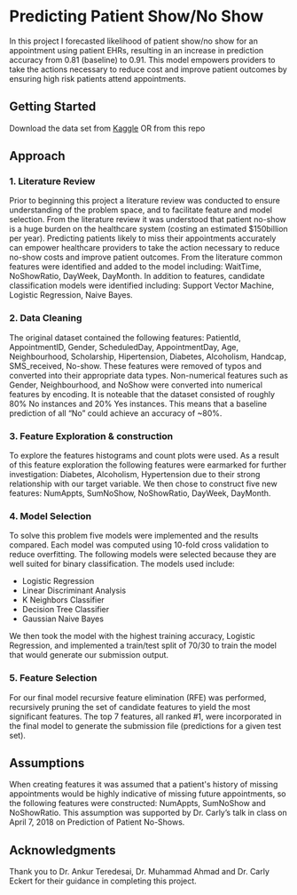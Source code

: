 # Predicting Patient Show/No Show

In this project I forecasted likelihood of patient show/no show for an appointment using patient EHRs, resulting in an increase in prediction accuracy from 0.81 (baseline) to 0.91. 
This model empowers providers to take the actions necessary to reduce cost and improve patient outcomes by ensuring high risk patients attend appointments.

## Getting Started

Download the data set from [Kaggle](https://www.kaggle.com/joniarroba/noshowappointments) OR from this repo

## Approach
### 1. Literature Review
Prior to beginning this project a literature review was conducted to ensure understanding of the problem space, and to facilitate feature and model selection. From the literature review it was understood that patient no-show is a huge burden on the healthcare system (costing an estimated $150billion per year). Predicting patients likely to miss their appointments accurately can empower healthcare providers to take the action necessary to reduce no-show costs and improve patient outcomes. From the literature common features were identified and added to the model including: WaitTime, NoShowRatio, DayWeek, DayMonth. In addition to features, candidate classification models were identified including: Support Vector Machine, Logistic Regression, Naive Bayes. 

### 2. Data Cleaning
The original dataset contained the following features: PatientId, AppointmentID, Gender, ScheduledDay, AppointmentDay, Age, Neighbourhood, Scholarship, Hipertension, Diabetes, Alcoholism, Handcap, SMS_received, No-show. These features were removed of typos and converted into their appropriate data types. Non-numerical features such as Gender, Neighbourhood, and NoShow were converted into numerical features by encoding.
It is noteable that the dataset consisted of roughly 80% No instances and 20% Yes instances. This means that a baseline prediction of all “No” could achieve an accuracy of ~80%. 

### 3. Feature Exploration & construction
To explore the features histograms and count plots were used. As a result of this feature exploration the following features were earmarked for further investigation: Diabetes, Alcoholism, Hypertension due to their strong relationship with our target variable.
We then chose to construct five new features: NumAppts, SumNoShow, NoShowRatio, DayWeek, DayMonth.

### 4. Model Selection  
To solve this problem five models were implemented and the results compared. Each model was computed using 10-fold cross validation to reduce overfitting. The following models were selected because they are well suited for binary classification. The models used include:
  * Logistic Regression 
  * Linear Discriminant Analysis
  * K Neighbors Classifier
  * Decision Tree Classifier
  * Gaussian Naive Bayes

We then took the model with the highest training accuracy, Logistic Regression, and implemented a train/test split of 70/30 to train the model that would generate our submission output.

### 5. Feature Selection 
For our final model recursive feature elimination (RFE) was performed, recursively pruning the set of candidate features to yield the most significant features. The top 7 features, all ranked #1, were incorporated in the final model to generate the submission file (predictions for a given test set).

## Assumptions
When creating features it was assumed that a patient's history of missing appointments would be highly indicative of missing future appointments, so the following features were constructed: NumAppts, SumNoShow and NoShowRatio. This assumption was supported by Dr. Carly’s talk in class on April 7, 2018 on Prediction of Patient No-Shows.

## Acknowledgments
Thank you to Dr. Ankur Teredesai, Dr. Muhammad Ahmad and Dr. Carly Eckert for their guidance in completing this project. 
